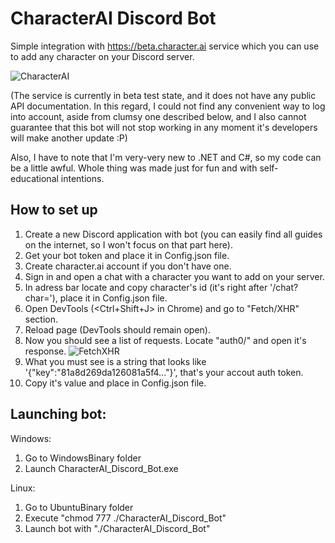# CharacterAI Discord Bot
Simple integration with https://beta.character.ai service which you can use to add any character on your Discord server.

![CharacterAI](https://i.imgur.com/H5hDipp.jpg)

(The service is currently in beta test state, and it does not have any public API documentation. In this regard, I could not find any convenient way to log into account, aside from clumsy one described below, and I also cannot guarantee that this bot will not stop working in any moment it's developers will make another update :P)

Also, I have to note that I'm very-very new to .NET and C#, so my code can be a little awful. Whole thing was made just for fun and with self-educational intentions.

##  How to set up
1. Create a new Discord application with bot (you can easily find all guides on the internet, so I won't focus on that part here).
2. Get your bot token and place it in Config.json file.
3. Create character.ai account if you don't have one.
4. Sign in and open a chat with a character you want to add on your server.
5. In adress bar locate and copy character's id (it's right after '/chat?char='), place it in Config.json file.
6. Open DevTools (<Ctrl+Shift+J> in Chrome) and go to "Fetch/XHR" section.
7. Reload page (DevTools should remain open).
8. Now you should see a list of requests. Locate "auth0/" and open it's response.
![FetchXHR](https://i.imgur.com/UnOxKUg.png)
9. What you must see is a string that looks like '{"key":"81a8d269da126081a5f4..."}', that's your accout auth token.
10. Copy it's value and place in Config.json file.
## Launching bot:
Windows:
1. Go to WindowsBinary folder
2. Launch CharacterAI_Discord_Bot.exe

Linux:
1. Go to UbuntuBinary folder
2. Execute "chmod 777 ./CharacterAI_Discord_Bot"
3. Launch bot with "./CharacterAI_Discord_Bot"
